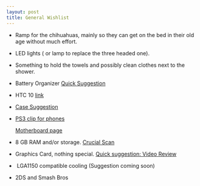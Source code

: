 ```yaml
---
layout: post
title: General Wishlist
---
```


- Ramp for the chihuahuas, mainly so they can get on the bed in their old age without much effort.

- LED lights ( or lamp to replace the three headed one).

- Something to hold the towels and possibly clean clothes next to the shower.

- Battery Organizer [Quick Suggestion](https://www.amazon.com/Stalwart-75-ST6015-Battery-Organizer-Tester/dp/B01I54ONFA) 

- HTC 10 [link](http://www.htc.com/us/smartphones/htc-10/)

-  [Case Suggestion](http://www.spigen.com/collections/htc/products/htc-10-case-rugged-armor)

- [PS3 clip for phones](https://www.amazon.com/Controller-CEStore-Adjustable-Smartphones-Playstation/dp/B01EL5A5AY/ref=sr_1_47?rps=1&ie=UTF8&qid=1475559314&sr=8-47&keywords=htc+one+m10+case&refinements=p_85%3A2470955011)

  [Motherboard page](http://www.gigabyte.com/products/product-page.aspx?pid=4568#sp)

- 8 GB RAM and/or storage. [Crucial Scan](http://www.crucial.com/usa/en/scanview/5DCBB72631D926C3)

- Graphics Card, nothing special. [Quick suggestion: Video Review](https://www.youtube.com/watch?v=OnB4e4wk2CI)

-  LGA1150 compatible cooling (Suggestion coming soon)

- 2DS and Smash Bros

